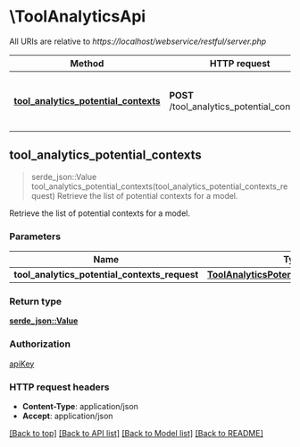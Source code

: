 # \ToolAnalyticsApi

All URIs are relative to *https://localhost/webservice/restful/server.php*

Method | HTTP request | Description
------------- | ------------- | -------------
[**tool_analytics_potential_contexts**](ToolAnalyticsApi.md#tool_analytics_potential_contexts) | **POST** /tool_analytics_potential_contexts | Retrieve the list of potential contexts for a model.



## tool_analytics_potential_contexts

> serde_json::Value tool_analytics_potential_contexts(tool_analytics_potential_contexts_request)
Retrieve the list of potential contexts for a model.

Retrieve the list of potential contexts for a model.

### Parameters


Name | Type | Description  | Required | Notes
------------- | ------------- | ------------- | ------------- | -------------
**tool_analytics_potential_contexts_request** | [**ToolAnalyticsPotentialContextsRequest**](ToolAnalyticsPotentialContextsRequest.md) |  | [required] |

### Return type

[**serde_json::Value**](serde_json::Value.md)

### Authorization

[apiKey](../README.md#apiKey)

### HTTP request headers

- **Content-Type**: application/json
- **Accept**: application/json

[[Back to top]](#) [[Back to API list]](../README.md#documentation-for-api-endpoints) [[Back to Model list]](../README.md#documentation-for-models) [[Back to README]](../README.md)

